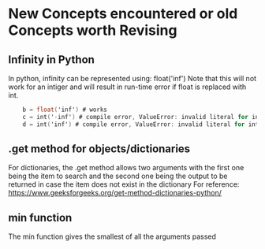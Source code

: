 # New Concepts encountered or old Concepts worth Revising

## Infinity in Python

In python, infinity can be represented using:
    float('inf')
Note that this will not work for an intiger and will result in run-time error if float is replaced with int.

~~~ a = float('-inf') # works
    b = float('inf') # works
    c = int('-inf') # compile error, ValueError: invalid literal for int() with base 10: 'inf'
    d = int('inf') # compile error, ValueError: invalid literal for int() with base 10: 'inf'
~~~

## .get method for objects/dictionaries

For dictionaries, the .get method allows two arguments with the first one being the item to search and the second one being the output to be returned in case the item does not exist in the dictionary
For reference: <https://www.geeksforgeeks.org/get-method-dictionaries-python/>

## min function

The min function gives the smallest of all the arguments passed
